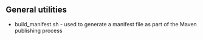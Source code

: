 General utilities
------------------

- build_manifest.sh - used to generate a manifest file as part of the Maven publishing process